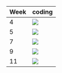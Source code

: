 | Week | coding |
| --- | --- |
| 4 |  ![](https://github.com/kmaooad/coding-19w04-LCherepina/workflows/Grading/badge.svg) |
| 5 |  ![](https://github.com/kmaooad/coding-19W05-LCherepina/workflows/Grading/badge.svg) |
| 7 |  ![](https://github.com/kmaooad/coding-19W07-LCherepina/workflows/Grading/badge.svg) |
| 9 |  ![](https://github.com/kmaooad/coding-19W09-LCherepina/workflows/Grading/badge.svg) |
| 11 |  ![](https://github.com/kmaooad/coding-19W11-LCherepina/workflows/Grading/badge.svg) |
